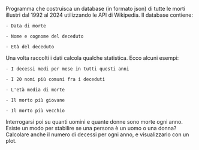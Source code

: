 Programma che costruisca un database (in formato json) di tutte le morti illustri dal 1992 al 2024 utilizzando le API di Wikipedia.
Il database contiene:

    - Data di morte
    
    - Nome e cognome del deceduto
    
    - Età del deceduto

Una volta raccolti i dati calcola qualche statistica.
Ecco alcuni esempi:

    - I decessi medi per mese in tutti questi anni
    
    - I 20 nomi più comuni fra i deceduti
    
    - L'età media di morte
    
    - Il morto più giovane
    
    - Il morto più vecchio

Interrogarsi poi su quanti uomini e quante donne sono morte ogni anno. Esiste un modo per stabilire se una persona è un uomo o una donna?
Calcolare anche il numero di decessi per ogni anno, e visualizzarlo con un plot.
